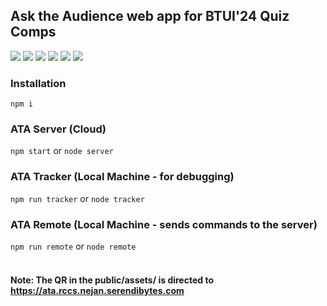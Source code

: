 ## Ask the Audience web app for BTUI'24 Quiz Comps
<img src="https://img.shields.io/static/v1?label=express.js&message=4.19.2&color=red&logo=express" />  <img src="https://img.shields.io/static/v1?label=socket.io&message=4.7.5&color=yellow&logo=socket.io" />  <img src="https://img.shields.io/static/v1?label=socket.io-client&message=4.7.5&color=yellow&logo=socket.io" />  <img src="https://img.shields.io/static/v1?label=chalk&message=5.3.0&color=green" />  <img src="https://img.shields.io/static/v1?label=uuid&message=10.0.0&color=black" />  <img src="https://img.shields.io/static/v1?label=chart.js&message=4.4.4&color=blue&logo=chart.js" />

### Installation
`npm i` <br>

### ATA Server (Cloud)
`npm start` or `node server` <br>

### ATA Tracker (Local Machine - for debugging)
`npm run tracker` or `node tracker`

### ATA Remote (Local Machine - sends commands to the server)
`npm run remote` or `node remote`
<br><br>
#### Note: The QR in the public/assets/ is directed to https://ata.rccs.nejan.serendibytes.com
